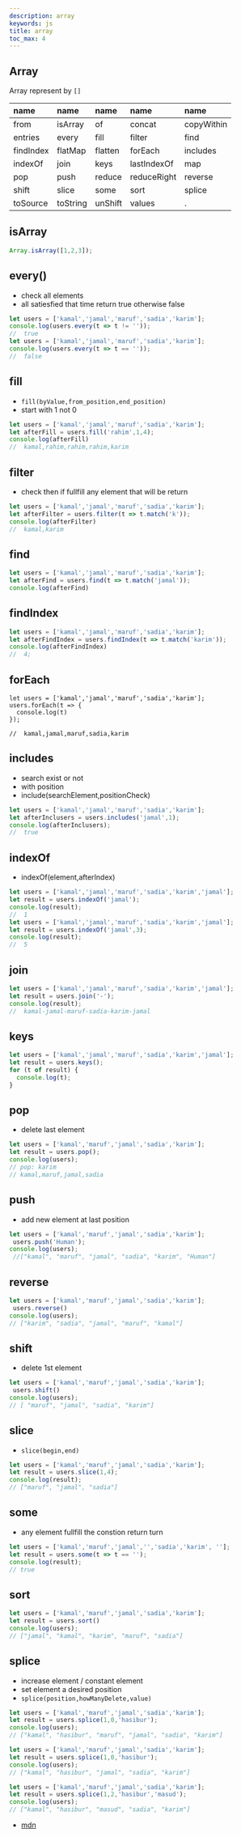 ```yaml
---
description: array
keywords: js
title: array
toc_max: 4
---
```


## Array

Array represent by `[]`


| name | name     |name     |name     |name     |
| :------------- | :------------- |:------------- |:------------- |:------------- |
|from|isArray|of|concat|copyWithin|
|entries|every|fill|filter|find|
|findIndex|flatMap|flatten|forEach|includes|
|indexOf|join|keys|lastIndexOf|map|
|pop|push|reduce|reduceRight|reverse|
|shift|slice|some|sort|splice|
|toSource|toString|unShift|values|.|

## isArray

```js
Array.isArray([1,2,3]);
```
## every()

* check all elements
* all satiesfied that time return true otherwise false

```js
let users = ['kamal','jamal','maruf','sadia','karim'];
console.log(users.every(t => t != ''));
//  true
let users = ['kamal','jamal','maruf','sadia','karim'];
console.log(users.every(t => t == ''));
//  false
```

## fill

* `fill(byValue,from_position,end_position)`
* start with  1 not 0

```js
let users = ['kamal','jamal','maruf','sadia','karim'];
let afterFill = users.fill('rahim',1,4);
console.log(afterFill)
//  kamal,rahim,rahim,rahim,karim
```

## filter

* check then if fullfill any element that will be return

```js
let users = ['kamal','jamal','maruf','sadia','karim'];
let afterFilter = users.filter(t => t.match('k'));
console.log(afterFilter)
//  kamal,karim
```

## find

```js
let users = ['kamal','jamal','maruf','sadia','karim'];
let afterFind = users.find(t => t.match('jamal'));
console.log(afterFind)
```

## findIndex

```js
let users = ['kamal','jamal','maruf','sadia','karim'];
let afterFindIndex = users.findIndex(t => t.match('karim'));
console.log(afterFindIndex)
//  4;
```
## forEach

```JS
let users = ['kamal','jamal','maruf','sadia','karim'];
users.forEach(t => {
  console.log(t)
});

//  kamal,jamal,maruf,sadia,karim
```
## includes

* search exist or not
* with position
* include(searchElement,positionCheck)

```js
let users = ['kamal','jamal','maruf','sadia','karim'];
let afterInclusers = users.includes('jamal',1);
console.log(afterInclusers);
//  true
```

## indexOf

* indexOf(element,afterIndex)

```js
let users = ['kamal','jamal','maruf','sadia','karim','jamal'];
let result = users.indexOf('jamal');
console.log(result);
//  1
let users = ['kamal','jamal','maruf','sadia','karim','jamal'];
let result = users.indexOf('jamal',3);
console.log(result);
//  5
```
## join

```js
let users = ['kamal','jamal','maruf','sadia','karim','jamal'];
let result = users.join('-');
console.log(result);
//  kamal-jamal-maruf-sadia-karim-jamal
```

## keys

```js
let users = ['kamal','jamal','maruf','sadia','karim','jamal'];
let result = users.keys();
for (t of result) {
  console.log(t);
}
```

## pop

* delete last element

```js
let users = ['kamal','maruf','jamal','sadia','karim'];
let result = users.pop();
console.log(users);
// pop: karim
// kamal,maruf,jamal,sadia
```

## push

* add new element at last position

```js
let users = ['kamal','maruf','jamal','sadia','karim'];
 users.push('Human');
console.log(users);
 //["kamal", "maruf", "jamal", "sadia", "karim", "Human"]
```

## reverse

```js
let users = ['kamal','maruf','jamal','sadia','karim'];
 users.reverse()
console.log(users);
// ["karim", "sadia", "jamal", "maruf", "kamal"]
```

## shift

* delete 1st element

```js
let users = ['kamal','maruf','jamal','sadia','karim'];
 users.shift()
console.log(users);
// [ "maruf", "jamal", "sadia", "karim"]
```

## slice

* `slice(begin,end)`

```js
let users = ['kamal','maruf','jamal','sadia','karim'];
let result = users.slice(1,4);
console.log(result);
// ["maruf", "jamal", "sadia"]
```

## some

* any element fullfill the constion return turn

```js
let users = ['kamal','maruf','jamal','','sadia','karim', ''];
let result = users.some(t => t == '');
console.log(result);
// true
```

## sort

```js
let users = ['kamal','maruf','jamal','sadia','karim'];
let result = users.sort()
console.log(users);
// ["jamal", "kamal", "karim", "maruf", "sadia"]
```

## splice

* increase element / constant element
* set element a desired position
* `splice(position,howManyDelete,value)`

```js
let users = ['kamal','maruf','jamal','sadia','karim'];
let result = users.splice(1,0,'hasibur');
console.log(users);
// ["kamal", "hasibur", "maruf", "jamal", "sadia", "karim"]
```

```js
let users = ['kamal','maruf','jamal','sadia','karim'];
let result = users.splice(1,0,'hasibur');
console.log(users);
// ["kamal", "hasibur", "jamal", "sadia", "karim"]
```

```js
let users = ['kamal','maruf','jamal','sadia','karim'];
let result = users.splice(1,2,'hasibur','masud');
console.log(users);
// ["kamal", "hasibur", "masud", "sadia", "karim"]
```

* [mdn](https://developer.mozilla.org/en-US/docs/Web/JavaScript/Reference/Global_Objects/Array)
